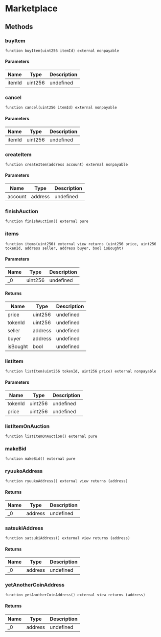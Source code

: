 # Marketplace









## Methods

### buyItem

```solidity
function buyItem(uint256 itemId) external nonpayable
```





#### Parameters

| Name | Type | Description |
|---|---|---|
| itemId | uint256 | undefined |

### cancel

```solidity
function cancel(uint256 itemId) external nonpayable
```





#### Parameters

| Name | Type | Description |
|---|---|---|
| itemId | uint256 | undefined |

### createItem

```solidity
function createItem(address account) external nonpayable
```





#### Parameters

| Name | Type | Description |
|---|---|---|
| account | address | undefined |

### finishAuction

```solidity
function finishAuction() external pure
```






### items

```solidity
function items(uint256) external view returns (uint256 price, uint256 tokenId, address seller, address buyer, bool isBought)
```





#### Parameters

| Name | Type | Description |
|---|---|---|
| _0 | uint256 | undefined |

#### Returns

| Name | Type | Description |
|---|---|---|
| price | uint256 | undefined |
| tokenId | uint256 | undefined |
| seller | address | undefined |
| buyer | address | undefined |
| isBought | bool | undefined |

### listItem

```solidity
function listItem(uint256 tokenId, uint256 price) external nonpayable
```





#### Parameters

| Name | Type | Description |
|---|---|---|
| tokenId | uint256 | undefined |
| price | uint256 | undefined |

### listItemOnAuction

```solidity
function listItemOnAuction() external pure
```






### makeBid

```solidity
function makeBid() external pure
```






### ryuukoAddress

```solidity
function ryuukoAddress() external view returns (address)
```






#### Returns

| Name | Type | Description |
|---|---|---|
| _0 | address | undefined |

### satsukiAddress

```solidity
function satsukiAddress() external view returns (address)
```






#### Returns

| Name | Type | Description |
|---|---|---|
| _0 | address | undefined |

### yetAnotherCoinAddress

```solidity
function yetAnotherCoinAddress() external view returns (address)
```






#### Returns

| Name | Type | Description |
|---|---|---|
| _0 | address | undefined |





